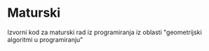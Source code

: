 # Maturski
Izvorni kod za maturski rad iz programiranja iz oblasti "geometrijski algoritmi u programiranju"
